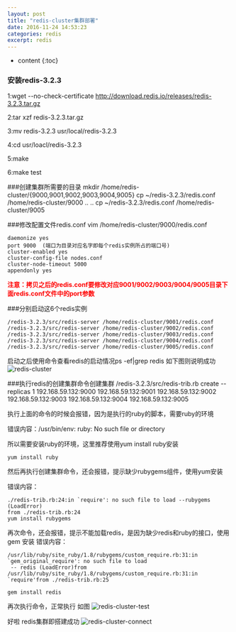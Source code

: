 ```yaml
---
layout: post
title: "redis-cluster集群部署"
date: 2016-11-24 14:53:23
categories: redis
excerpt: redis
---
```


* content
{:toc}

### 安装redis-3.2.3
1:wget --no-check-certificate http://download.redis.io/releases/redis-3.2.3.tar.gz

2:tar xzf redis-3.2.3.tar.gz

3:mv redis-3.2.3 usr/local/redis-3.2.3

4:cd usr/loacl/redis-3.2.3

5:make

6:make test 

###创建集群所需要的目录
	mkdir  /home/redis-cluster/{9000,9001,9002,9003,9004,9005}
	cp  ~/redis-3.2.3/redis.conf  /home/redis-cluster/9000
	..
	..
	cp  ~/redis-3.2.3/redis.conf  /home/redis-cluster/9005

###修改配置文件redis.conf
vim  /home/redis-cluster/9000/redis.conf

	daemonize yes
	port 9000  (端口为目录对应名字即每个redis实例所占的端口号)
	cluster-enabled yes
	cluster-config-file nodes.conf
	cluster-node-timeout 5000
	appendonly yes

<font color="red" ><b>注意：拷贝之后的redis.conf要修改对应9001/9002/9003/9004/9005目录下面redis.conf文件中的port参数</b></font>  

###分别启动这6个redis实例

	/redis-3.2.3/src/redis-server /home/redis-cluster/9001/redis.conf
    /redis-3.2.3/src/redis-server /home/redis-cluster/9002/redis.conf
	/redis-3.2.3/src/redis-server /home/redis-cluster/9003/redis.conf
    /redis-3.2.3/src/redis-server /home/redis-cluster/9004/redis.conf
	/redis-3.2.3/src/redis-server /home/redis-cluster/9005/redis.conf
启动之后使用命令查看redis的启动情况ps -ef|grep redis
如下图则说明成功
![redis-cluster](http://hexing-w.github.io/css/pics/redis-cluster.png)

###执行redis的创建集群命令创建集群
/redis-3.2.3/src/redis-trib.rb create --replicas 1 192.168.59.132:9000 192.168.59.132:9001 192.168.59.132:9002 192.168.59.132:9003 192.168.59.132:9004 192.168.59.132:9005

执行上面的命令的时候会报错，因为是执行的ruby的脚本，需要ruby的环境

错误内容：/usr/bin/env: ruby: No such file or directory

所以需要安装ruby的环境，这里推荐使用yum install ruby安装

	yum install ruby

然后再执行创建集群命令，还会报错，提示缺少rubygems组件，使用yum安装

错误内容：

	./redis-trib.rb:24:in `require': no such file to load --rubygems (LoadError)
	from ./redis-trib.rb:24
	yum install rubygems

再次命令，还会报错，提示不能加载redis，是因为缺少redis和ruby的接口，使用gem 安装
错误内容：

	/usr/lib/ruby/site_ruby/1.8/rubygems/custom_require.rb:31:in `gem_original_require': no such file to load
	 -- redis (LoadError)from /usr/lib/ruby/site_ruby/1.8/rubygems/custom_require.rb:31:in `require'from ./redis-trib.rb:25

	gem install redis

再次执行命令，正常执行 如图
![redis-cluster-test](http://hexing-w.github.io/css/pics/redis-cluster-test.png)

好啦 redis集群即搭建成功
![redis-cluster-connect](http://hexing-w.github.io/css/pics/redis-cluster-connect.png)

